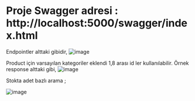 # Proje Swagger adresi : http://localhost:5000/swagger/index.html

Endpointler alttaki gibidir,
![image](https://user-images.githubusercontent.com/23338993/208239361-c8f35c32-2644-4aab-9131-685933bde49a.png)

Product için varsayılan kategoriler eklendi 1,8 arası id ler kullanılabilir.
Örnek response alttaki gibi,
![image](https://user-images.githubusercontent.com/23338993/208239404-db501eec-4225-4d41-a7d4-777294b33e68.png)

Stokta adet bazlı arama ; 

![image](https://user-images.githubusercontent.com/23338993/208239420-f3c39fa1-fa6c-4dfa-9fd1-19a0f8dc9210.png)
